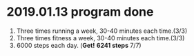 # 2019.01.13 program done


 
1. Three times running a week, 30-40 minutes each time.(3/3)
2. Three times fitness a week, 30-40 minutes each time.(3/3)
3. 6000 steps each day. (**Get!** **6241 steps** 7/7)
